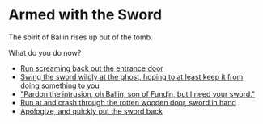 # **Armed with the Sword**

The spirit of Ballin rises up out of the tomb.

 What do you do now?

 - [Run screaming back out the entrance door](../begin-journey.md)
 - [Swing the sword wildly at the ghost, hoping to at least keep it from doing something to you](../11/11.md)
 - ["Pardon the intrusion, oh Ballin, son of Fundin, but I need your sword."](../12/12.md)
 - [Run at and crash through the rotten wooden door, sword in hand](../14/14.md)
 - [Apologize, and quickly put the sword back](../4/4.md)
